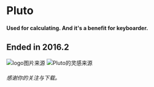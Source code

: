 # Pluto
#### Used for calculating. And it's a benefit for keyboarder.
## Ended in 2016.2
![](http://image.baidu.com/search/detail?ct=503316480&z=0&ipn=d&word=Pluto&step_word=&pn=12&spn=0&di=181157525230&pi=&rn=1&tn=baiduimagedetail&is=&istype=0&ie=utf-8&oe=utf-8&in=&cl=2&lm=-1&st=undefined&cs=1503035240%2C1522852476&os=2207445439%2C693695304&simid=3355730250%2C308199695&adpicid=0&ln=1970&fr=&fmq=1469892526905_R&fm=&ic=undefined&s=undefined&se=&sme=&tab=0&width=&height=&face=undefined&ist=&jit=&cg=&bdtype=0&oriquery=&objurl=http%3A%2F%2Fimg.xiami.net%2Fimages%2Falbum%2Fimg47%2F416538947%2F10165417021416541702.jpeg&fromurl=ippr_z2C%24qAzdH3FAzdH3F4_z%26e3Bxtw4t_z%26e3Bv54AzdH3Fwsk74AzdH3F8a8mc980ad&gsm=0&rpstart=0&rpnum=0 "logo图片来源")
![](http://image.baidu.com/search/detail?ct=503316480&z=0&ipn=d&word=pluto&step_word=&pn=1&spn=0&di=103495699450&pi=&rn=1&tn=baiduimagedetail&is=&istype=0&ie=utf-8&oe=utf-8&in=&cl=2&lm=-1&st=undefined&cs=1275947366%2C3311355577&os=1211027870%2C1232402846&simid=0%2C0&adpicid=0&ln=1970&fr=&fmq=1469893153417_R&fm=&ic=undefined&s=undefined&se=&sme=&tab=0&width=&height=&face=undefined&ist=&jit=&cg=&bdtype=0&oriquery=&objurl=http%3A%2F%2Fwww.globaltimes.cn%2FPortals%2F0%2Fattachment%2F2015%2F2015-07-15%2F5664cafe-87d6-408f-989f-1f6b5e29a518.jpeg&fromurl=ippr_z2C%24qAzdH3FAzdH3Fooo_z%26e3B2s5kwspt4jf_z%26e3BvgAzdH3Fv5gpjgpAzdH3Flnd8c0_z%26e3Bfip4s&gsm=0&rpstart=0&rpnum=0 "Pluto的灵感来源")
###### 感谢你的关注与下载。
